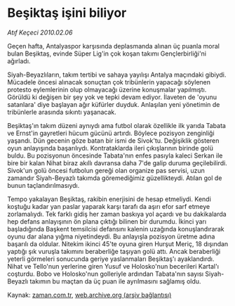 # Beşiktaş işini biliyor

*Atıf Keçeci 2010.02.06*

<tr><td class="metin" colspan="2" style="padding-top: 20px; padding-left: 5px; ">Geçen hafta, Antalyaspor karşısında deplasmanda alınan üç puanla moral bulan Beşiktaş, evinde Süper Lig'in çok koşan takımı Gençlerbirliği'ni ağırladı.</td></tr><tr><td class="metin" colspan="2" style="padding-top: 20px; padding-left: 5px; "><p> Siyah-Beyazlıların, takım tertibi ve sahaya yayılışı Antalya maçındaki gibiydi. Mücadele öncesi alınacak sonuçtan çok tribünlerin yapacağı söylenen protesto eylemlerinin olup olmayacağı üzerine konuşmalar yapılmıştı. Görüldü ki değişen bir şey yok ve tepki devam ediyor. İlaveten de 'oyunu satanlara' diye başlayan ağır küfürler duyduk. Anlaşılan yeni yönetimin de tribünlerle arasında sıkıntı yaşanacak.
<p>Beşiktaş'ın takım düzeni aynıydı ama futbol olarak özellikle ilk yarıda Tabata ve Ernst'in gayretleri hücum gücünü artırdı. Böylece pozisyon zenginliği yaşandı. Dün gecenin göze batan bir ismi de Sivok'tu. Değişiklik gösteren oyun anlayışında başarılıydı. Kontrataklarda ileri çıkışlarının birinde golü buldu. Bu pozisyonun öncesinde Tabata'nın enfes pasıyla kaleci Serkan ile bire bir kalan Nihat biraz akıllı davransa daha 7'de galip duruma geçilebilirdi. Sivok'un golü öncesi futbolun gereği olan organize pas servisi, uzun zamandır Siyah-Beyazlı takımda göremediğimiz güzellikteydi. Atılan gol de bunun taçlandırılmasıydı.
<p>Tempo yakalayan Beşiktaş, rakibin enerjisini de hesap etmeliydi. Kendi koştuğu kadar yan paslar yaparak karşı tarafı da aşırı efor sarf etmeye zorlamalıydı. Tek farklı gidiş her zaman baskıya yol açardı ve bu dakikalarda hep defans anlayışının ön plana çıktığı bilinen bir durumdu. İkinci yarı başladığında Başkent temsilcisi defansını kalenin uzağında konuşlandırarak oyunu dar alana yığma niyetindeydi. Bu anlayışla pozisyon üretme adına başarılı da oldular. Nitekim ikinci 45'te oyuna giren Hurşut Meriç, 18 dışından yaptığı şık vuruşla takımını beraberliğe taşıyan golü attı. Ancak beraberliği yeterli görmeleri sonucunda geriye yaslanmaları Beşiktaş'ı ayaklandırdı. Nihat ve Tello'nun yerlerine giren Yusuf ve Holosko'nun becerileri Kartal'ı coşturdu. Bobo ve Holosko'nun golleriyle ardından Tabata'nın sayısı Siyah-Beyazlı takımın bu maçtan da üç puan ile ayrılmasını sağlamış oldu.<br/></p></p></p></td></tr>

Kaynak: [zaman.com.tr](http://zaman.com.tr/yazar.do?yazino=948730), [web.archive.org (arşiv bağlantısı)](http://web.archive.org/web/20100208233824/http://zaman.com.tr:80/yazar.do?yazino=948730)
